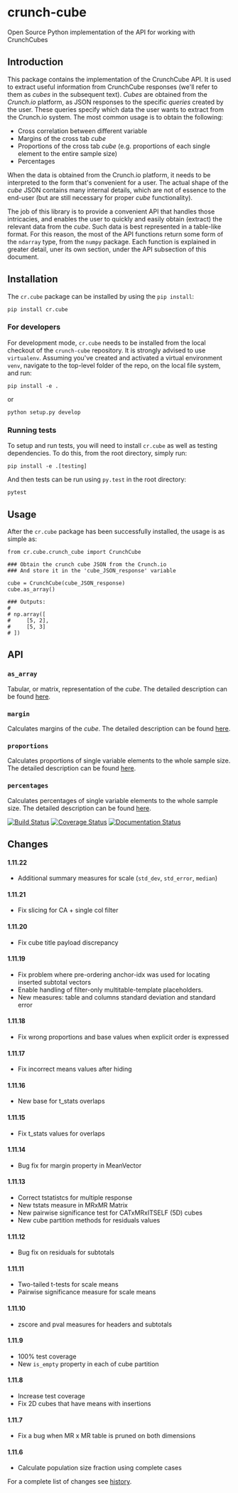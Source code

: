 # crunch-cube

Open Source Python implementation of the API for working with CrunchCubes

## Introduction

This package contains the implementation of the CrunchCube API. It is used to
extract useful information from CrunchCube responses (we'll refer to them as
_cubes_ in the subsequent text). _Cubes_ are obtained from the *Crunch.io*
platform, as JSON responses to the specific _queries_ created by the user.
These queries specify which data the user wants to extract from the Crunch.io
system. The most common usage is to obtain the following:

 - Cross correlation between different variable
 - Margins of the cross tab _cube_
 - Proportions of the cross tab _cube_ (e.g. proportions of each single element to the entire sample size)
 - Percentages

When the data is obtained from the Crunch.io platform, it needs to be
interpreted to the form that's convenient for a user. The actual shape of the
_cube_ JSON contains many internal details, which are not of essence to the
end-user (but are still necessary for proper _cube_ functionality).

The job of this library is to provide a convenient API that handles those
intricacies, and enables the user to quickly and easily obtain (extract) the
relevant data from the _cube_. Such data is best represented in a table-like
format. For this reason, the most of the API functions return some form of the
`ndarray` type, from the `numpy` package. Each function is explained in greater
detail, uner its own section, under the API subsection of this document.

## Installation

The `cr.cube` package can be installed by using the `pip install`:

    pip install cr.cube


### For developers

For development mode, `cr.cube` needs to be installed from the local checkout
of the `crunch-cube` repository. It is strongly advised to use `virtualenv`.
Assuming you've created and activated a virtual environment `venv`, navigate
to the top-level folder of the repo, on the local file system, and run:

    pip install -e .

or

    python setup.py develop

### Running tests

To setup and run tests, you will need to install `cr.cube` as well as testing
dependencies. To do this, from the root directory, simply run:

    pip install -e .[testing]

And then tests can be run using `py.test` in the root directory:

    pytest

## Usage

After the `cr.cube` package has been successfully installed, the usage is as
simple as:


    from cr.cube.crunch_cube import CrunchCube

    ### Obtain the crunch cube JSON from the Crunch.io
    ### And store it in the 'cube_JSON_response' variable

    cube = CrunchCube(cube_JSON_response)
    cube.as_array()

    ### Outputs:
    #
    # np.array([
    #     [5, 2],
    #     [5, 3]
    # ])

## API

### `as_array`

Tabular, or matrix, representation of the _cube_. The detailed description can
be found
[here](http://crunch-cube.readthedocs.io/en/latest/cr.cube.html#cr-cube-crunch-cube-module).

### `margin`

Calculates margins of the _cube_. The detailed description can be found
[here](http://crunch-cube.readthedocs.io/en/latest/cr.cube.html#cr-cube-crunch-cube-module).

### `proportions`

Calculates proportions of single variable elements to the whole sample size.
The detailed description can be found
[here](http://crunch-cube.readthedocs.io/en/latest/cr.cube.html#cr-cube-crunch-cube-module).

### `percentages`

Calculates percentages of single variable elements to the whole sample size.
The detailed description can be found
[here](http://crunch-cube.readthedocs.io/en/latest/cr.cube.html#cr-cube-crunch-cube-module).

[![Build Status](https://travis-ci.org/Crunch-io/crunch-cube.png?branch=master)](https://travis-ci.org/Crunch-io/crunch-cube)
[![Coverage Status](https://coveralls.io/repos/github/Crunch-io/crunch-cube/badge.svg?branch=master)](https://coveralls.io/github/Crunch-io/crunch-cube?branch=master)
[![Documentation Status](https://readthedocs.org/projects/crunch-cube/badge/?version=latest)](http://crunch-cube.readthedocs.io/en/latest/?badge=latest)


## Changes

#### 1.11.22
- Additional summary measures for scale (`std_dev`, `std_error`, `median`)

#### 1.11.21
- Fix slicing for CA + single col filter

#### 1.11.20
- Fix cube title payload discrepancy

#### 1.11.19
- Fix problem where pre-ordering anchor-idx was used for locating inserted subtotal vectors
- Enable handling of filter-only multitable-template placeholders.
- New measures: table and columns standard deviation and standard error

#### 1.11.18
- Fix wrong proportions and base values when explicit order is expressed

#### 1.11.17
- Fix incorrect means values after hiding

#### 1.11.16
- New base for t_stats overlaps

#### 1.11.15
- Fix t_stats values for overlaps

#### 1.11.14
- Bug fix for margin property in MeanVector

#### 1.11.13
- Correct tstatistcs for multiple response
- New tstats measure in MRxMR Matrix
- New pairwise significance test for CATxMRxITSELF (5D) cubes
- New cube partition methods for residuals values

#### 1.11.12
- Bug fix on residuals for subtotals

#### 1.11.11
- Two-tailed t-tests for scale means
- Pairwise significance measure for scale means

#### 1.11.10
- zscore and pval measures for headers and subtotals

#### 1.11.9
- 100% test coverage
- New `is_empty` property in each of cube partition

#### 1.11.8
- Increase test coverage
- Fix 2D cubes that have means with insertions

#### 1.11.7
- Fix a bug when MR x MR table is pruned on both dimensions

#### 1.11.6
- Calculate population size fraction using complete cases

For a complete list of changes see [history](https://github.com/Crunch-io/crunch-cube/blob/master/HISTORY.md).
